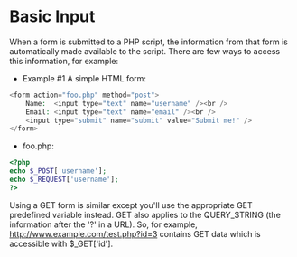 # Basic Input

When a form is submitted to a PHP script, the information from that form is automatically made available to the script. There are few ways to access this information, for example:

- Example #1 A simple HTML form:
```php
<form action="foo.php" method="post">
    Name:  <input type="text" name="username" /><br />
    Email: <input type="text" name="email" /><br />
    <input type="submit" name="submit" value="Submit me!" />
</form>
```

- foo.php:
```php
<?php
echo $_POST['username'];
echo $_REQUEST['username'];
?>
```

Using a GET form is similar except you'll use the appropriate GET predefined variable instead. GET also applies to the QUERY_STRING (the information after the '?' in a URL). So, for example, http://www.example.com/test.php?id=3 contains GET data which is accessible with $_GET['id'].
